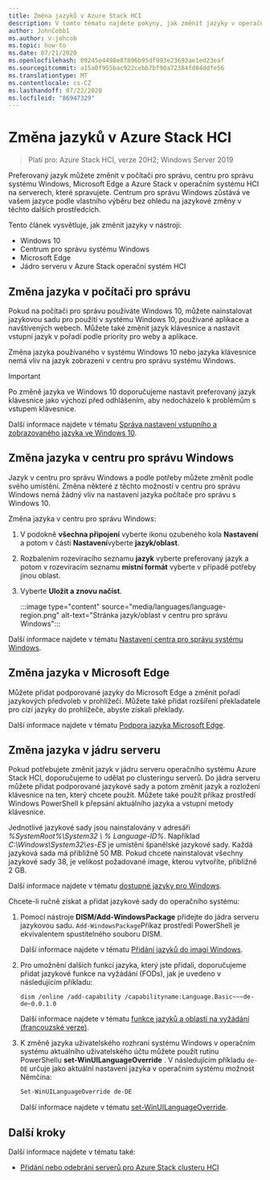 ```yaml
---
title: Změna jazyků v Azure Stack HCI
description: V tomto tématu najdete pokyny, jak změnit jazyky v operačním systému Azure Stack HCI, Windows 10, centrum pro správu Windows a Microsoft Edge.
author: JohnCobb1
ms.author: v-johcob
ms.topic: how-to
ms.date: 07/21/2020
ms.openlocfilehash: 09245e4498e87896b95df993e23693ae1ed23eaf
ms.sourcegitcommit: a15a0f955bac922cebb7bf90a72384fd84ddfe56
ms.translationtype: MT
ms.contentlocale: cs-CZ
ms.lasthandoff: 07/22/2020
ms.locfileid: "86947329"
---
```

# <a name="change-languages-in-azure-stack-hci"></a>Změna jazyků v Azure Stack HCI

>Platí pro: Azure Stack HCI, verze 20H2; Windows Server 2019

Preferovaný jazyk můžete změnit v počítači pro správu, centru pro správu systému Windows, Microsoft Edge a Azure Stack v operačním systému HCI na serverech, které spravujete. Centrum pro správu Windows zůstává ve vašem jazyce podle vlastního výběru bez ohledu na jazykové změny v těchto dalších prostředcích.

Tento článek vysvětluje, jak změnit jazyky v nástroji:
- Windows 10
- Centrum pro správu systému Windows
- Microsoft Edge
- Jádro serveru v Azure Stack operační systém HCI

## <a name="change-the-language-in-the-management-pc"></a>Změna jazyka v počítači pro správu
Pokud na počítači pro správu používáte Windows 10, můžete nainstalovat jazykovou sadu pro použití v systému Windows 10, používané aplikace a navštívených webech. Můžete také změnit jazyk klávesnice a nastavit vstupní jazyk v pořadí podle priority pro weby a aplikace.

Změna jazyka používaného v systému Windows 10 nebo jazyka klávesnice nemá vliv na jazyk zobrazení v centru pro správu systému Windows.

   >[!IMPORTANT]
   > Po změně jazyka ve Windows 10 doporučujeme nastavit preferovaný jazyk klávesnice jako výchozí před odhlášením, aby nedocházelo k problémům s vstupem klávesnice.

Další informace najdete v tématu [Správa nastavení vstupního a zobrazovaného jazyka ve Windows 10](https://support.microsoft.com/help/4496404/windows-10-manage-the-input-and-display-language).

## <a name="change-the-language-in-windows-admin-center"></a>Změna jazyka v centru pro správu Windows
Jazyk v centru pro správu Windows a podle potřeby můžete změnit podle svého umístění. Změna některé z těchto možností v centru pro správu Windows nemá žádný vliv na nastavení jazyka počítače pro správu s Windows 10.

Změna jazyka v centru pro správu Windows:
1. V podokně **všechna připojení** vyberte ikonu ozubeného kola **Nastavení** a potom v části **Nastavení**vyberte **jazyk/oblast**.
1. Rozbalením rozevíracího seznamu **jazyk** vyberte preferovaný jazyk a potom v rozevíracím seznamu **místní formát** vyberte v případě potřeby jinou oblast.
1. Vyberte **Uložit a znovu načíst**.

    :::image type="content" source="media/languages/language-region.png" alt-text="Stránka jazyk/oblast v centru pro správu Windows":::

Další informace najdete v tématu [Nastavení centra pro správu systému Windows](/windows-server/manage/windows-admin-center/configure/settings).

## <a name="change-the-language-in-microsoft-edge"></a>Změna jazyka v Microsoft Edge
Můžete přidat podporované jazyky do Microsoft Edge a změnit pořadí jazykových předvoleb v prohlížeči. Můžete také přidat rozšíření překladatele pro cizí jazyky do prohlížeče, abyste získali překlady.

Další informace najdete v tématu [Podpora jazyka Microsoft Edge](/deployedge/microsoft-edge-supported-languages).

## <a name="change-the-language-in-server-core"></a>Změna jazyka v jádru serveru
Pokud potřebujete změnit jazyk v jádru serveru operačního systému Azure Stack HCI, doporučujeme to udělat po clusteringu serverů. Do jádra serveru můžete přidat podporované jazykové sady a potom změnit jazyk a rozložení klávesnice na ten, který chcete použít. Můžete také použít příkaz prostředí Windows PowerShell k přepsání aktuálního jazyka a vstupní metody klávesnice.

Jednotlivé jazykové sady jsou nainstalovány v adresáři *%SystemRoot%\System32 \\ % Language-ID%*. Například *C:\Windows\System32\es-ES* je umístění španělské jazykové sady. Každá jazyková sada má přibližně 50 MB. Pokud chcete nainstalovat všechny jazykové sady 38, je velikost požadované image, kterou vytvoříte, přibližně 2 GB.

Další informace najdete v tématu [dostupné jazyky pro Windows](/windows-hardware/manufacture/desktop/available-language-packs-for-windows).

Chcete-li ručně získat a přidat jazykové sady do operačního systému:

1. Pomocí nástroje **DISM/Add-WindowsPackage** přidejte do jádra serveru jazykovou sadu. `Add-WindowsPackage`Příkaz prostředí PowerShell je ekvivalentem spustitelného souboru DISM.

    Další informace najdete v tématu [Přidání jazyků do imagí Windows](/windows-hardware/manufacture/desktop/add-language-packs-to-windows).

1. Pro umožnění dalších funkcí jazyka, který jste přidali, doporučujeme přidat jazykové funkce na vyžádání (FODs), jak je uvedeno v následujícím příkladu:

    ```DOS
    dism /online /add-capability /capabilityname:Language.Basic~~~de-de~0.0.1.0
    ```

    Další informace najdete v tématu [funkce jazyků a oblastí na vyžádání (francouzské verze)](/windows-hardware/manufacture/desktop/features-on-demand-language-fod).

1. K změně jazyka uživatelského rozhraní systému Windows v operačním systému aktuálního uživatelského účtu můžete použít rutinu PowerShellu **set-WinUILanguageOverride** . V následujícím příkladu `de-DE` určuje jako aktuální nastavení jazyka v operačním systému možnost Němčina:

    ```PowerShell
    Set-WinUILanguageOverride de-DE
    ```

    Další informace najdete v tématu [set-WinUILanguageOverride](/powershell/module/international/set-winuilanguageoverride?view=win10-ps).

## <a name="next-steps"></a>Další kroky
Další informace najdete v tématu také:

- [Přidání nebo odebrání serverů pro Azure Stack clusteru HCI](./add-cluster.md)
